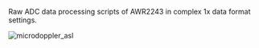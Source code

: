 Raw ADC data processing scripts of AWR2243 in complex 1x data format settings.

![microdoppler_asl](https://user-images.githubusercontent.com/66868163/156965365-32342c69-13bb-4aca-8025-237e5597efb4.png)
